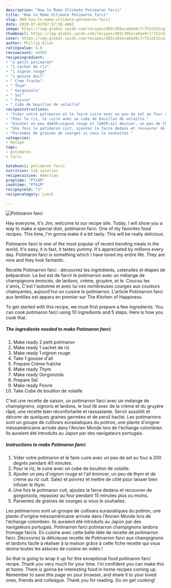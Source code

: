 ```yaml
---
description: "How to Make Ultimate Potimaron farci"
title: "How to Make Ultimate Potimaron farci"
slug: 989-how-to-make-ultimate-potimaron-farci
date: 2020-07-01T07:57:56.466Z
image: https://img-global.cpcdn.com/recipes/d83c385eca8ae9c7/751x532cq70/potimaron-farci-photo-principale-de-la-recette.jpg
thumbnail: https://img-global.cpcdn.com/recipes/d83c385eca8ae9c7/751x532cq70/potimaron-farci-photo-principale-de-la-recette.jpg
cover: https://img-global.cpcdn.com/recipes/d83c385eca8ae9c7/751x532cq70/potimaron-farci-photo-principale-de-la-recette.jpg
author: Phillip Allen
ratingvalue: 4.8
reviewcount: 44583
recipeingredient:
- "2 petit potimaron"
- "1 sachet de riz"
- "1 oignon rouge"
- "1 gousse dail"
- " Crme frache"
- " Thym"
- " Gorgonzola"
- " Sel"
- " Poivre"
- " Cube de bouillon de volaille"
recipeinstructions:
- "Vider votre potimaron et le faire cuire avec un peu de sel au four à 200 degrés pendant 40 minutes."
- "Pour le riz, le cuire avec un cube de bouillon de volaille."
- "Ajouter un peu d&#39;oignon rouge et l&#39;ail émincer, un peu de thym et de crème au riz cuit. Salez et poivrez et mettre de côté pour laisser bien infuser le thym."
- "Une fois le potimaron cuit, ajoutez la farce dedans et recouvrer de gorgonzola, repassez au four pendant 15 minutes plus ou moins."
- "Parsemez de graines de courges si vous le souhaitez."
categories:
- Recipe
tags:
- potimaron
- farci

katakunci: potimaron farci 
nutrition: 110 calories
recipecuisine: American
preptime: "PT14M"
cooktime: "PT41M"
recipeyield: "2"
recipecategory: Lunch

---
```



![Potimaron farci](https://img-global.cpcdn.com/recipes/d83c385eca8ae9c7/751x532cq70/potimaron-farci-photo-principale-de-la-recette.jpg)

Hey everyone, it's Jim, welcome to our recipe site. Today, I will show you a way to make a special dish, potimaron farci. One of my favorites food recipes. This time, I'm gonna make it a bit tasty. This will be really delicious.

Potimaron farci is one of the most popular of recent trending meals in the world. It's easy, it is fast, it tastes yummy. It's appreciated by millions every day. Potimaron farci is something which I have loved my entire life. They are nice and they look fantastic.

Recette Potimarron farci : découvrez les ingrédients, ustensiles et étapes de préparation. Le but est de farcir le potimarron avec un mélange de champignons émincés, de lardons, crème, gruyère, et le. Coucou les z&#39;amis, C&#39;est l&#39;automne et avec lui ces nombreuses courges aux couleurs chatoyantes, aujourd&#39;hui on cuisine le potimarron. L&#39;article Potimarron farci aux lentilles est apparu en premier sur The Kitchen of Happiness.


To get started with this recipe, we must first prepare a few ingredients. You can cook potimaron farci using 10 ingredients and 5 steps. Here is how you cook that.

<!--inarticleads1-->

##### The ingredients needed to make Potimaron farci:

1. Make ready 2 petit potimaron
1. Make ready 1 sachet de riz
1. Make ready 1 oignon rouge
1. Take 1 gousse d&#39;ail
1. Prepare  Crème fraîche
1. Make ready  Thym
1. Make ready  Gorgonzola
1. Prepare  Sel
1. Make ready  Poivre
1. Take  Cube de bouillon de volaille


C&#39;est une recette de saison, un potimarron farci avec un mélange de champignons, oignons et lardons, le tout lié avec de la crème et du gruyère râpé, une recette bien réconfortante et rassasiante. Servir aussitôt et décorer de quelques graines germées et de persil haché. Les potimarrons sont un groupe de cultivars eurasiatiques du potiron, une plante d&#39;origine mésoaméricaine arrivée dans l&#39;Ancien Monde lors de l&#39;échange colombien. Ils auraient été introduits au Japon par des navigateurs portugais. 

<!--inarticleads2-->

##### Instructions to make Potimaron farci:

1. Vider votre potimaron et le faire cuire avec un peu de sel au four à 200 degrés pendant 40 minutes.
1. Pour le riz, le cuire avec un cube de bouillon de volaille.
1. Ajouter un peu d&#39;oignon rouge et l&#39;ail émincer, un peu de thym et de crème au riz cuit. Salez et poivrez et mettre de côté pour laisser bien infuser le thym.
1. Une fois le potimaron cuit, ajoutez la farce dedans et recouvrer de gorgonzola, repassez au four pendant 15 minutes plus ou moins.
1. Parsemez de graines de courges si vous le souhaitez.


Les potimarrons sont un groupe de cultivars eurasiatiques du potiron, une plante d&#39;origine mésoaméricaine arrivée dans l&#39;Ancien Monde lors de l&#39;échange colombien. Ils auraient été introduits au Japon par des navigateurs portugais. Potimarron farci potimarron champignons lardons fromage farcis. En cuisine avec cette belle idée de recette de potimarron farci. Découvrez la délicieuse recette de Potimarron farci aux champignons et lardons facile à réaliser à la maison grâce à cette fiche recette qui vous donne toutes les astuces de cuisine en vidéo ! 

So that is going to wrap it up for this exceptional food potimaron farci recipe. Thank you very much for your time. I'm confident you can make this at home. There is gonna be interesting food in home recipes coming up. Remember to save this page on your browser, and share it to your loved ones, friends and colleague. Thank you for reading. Go on get cooking!

